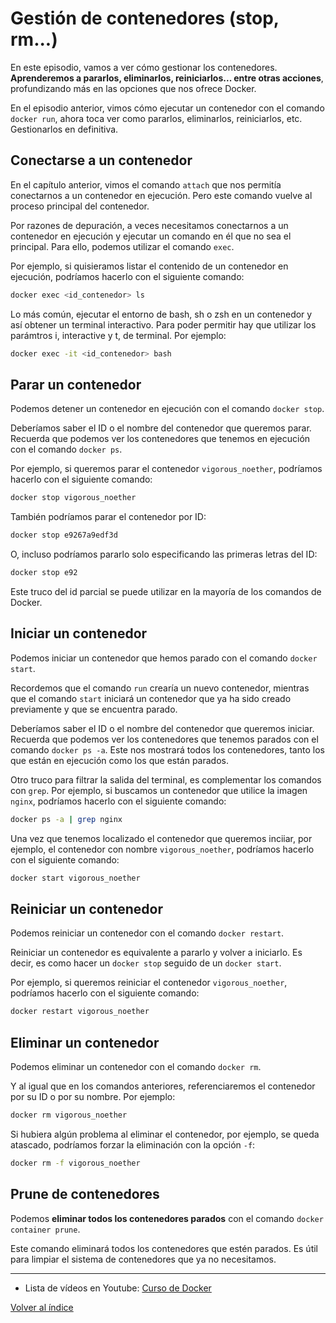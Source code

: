 # Gestión de contenedores (stop, rm...)
En este episodio, vamos a ver cómo gestionar los contenedores. **Aprenderemos a pararlos, eliminarlos, reiniciarlos... entre otras acciones**, profundizando más en las opciones que nos ofrece Docker.

En el episodio anterior, vimos cómo ejecutar un contenedor con el comando `docker run`, ahora toca ver como pararlos, eliminarlos, reiniciarlos, etc. Gestionarlos en definitiva.

## Conectarse a un contenedor
En el capítulo anterior, vimos el comando `attach` que nos permitía conectarnos a un contenedor en ejecución. Pero este comando vuelve al proceso principal del contenedor.

Por razones de depuración, a veces necesitamos conectarnos a un contenedor en ejecución y ejecutar un comando en él que no sea el principal. Para ello, podemos utilizar el comando `exec`.

Por ejemplo, si quisieramos listar el contenido de un contenedor en ejecución, podríamos hacerlo con el siguiente comando:
```bash
docker exec <id_contenedor> ls
```

Lo más común, ejecutar el entorno de bash, sh o zsh en un contenedor y así obtener un terminal interactivo. Para poder permitir hay que utilizar los parámtros i, interactive y t, de terminal. Por ejemplo:
```bash
docker exec -it <id_contenedor> bash
```


## Parar un contenedor
Podemos detener un contenedor en ejecución con el comando `docker stop`. 

Deberíamos saber el ID o el nombre del contenedor que queremos parar. Recuerda que podemos ver los contenedores que tenemos en ejecución con el comando `docker ps`.

 Por ejemplo, si queremos parar el contenedor `vigorous_noether`, podríamos hacerlo con el siguiente comando:
```bash
docker stop vigorous_noether
```

También podríamos parar el contenedor por ID:
```bash
docker stop e9267a9edf3d
```

O, incluso podríamos pararlo solo especificando las primeras letras del ID:
```bash
docker stop e92
```

Este truco del id parcial se puede utilizar en la mayoría de los comandos de Docker.

## Iniciar un contenedor
Podemos iniciar un contenedor que hemos parado con el comando `docker start`.

Recordemos que el comando `run` crearía un nuevo contenedor, mientras que el comando `start` iniciará un contenedor que ya ha sido creado previamente y que se encuentra parado.

Deberíamos saber el ID o el nombre del contenedor que queremos iniciar. Recuerda que podemos ver los contenedores que tenemos parados con el comando `docker ps -a`. Este nos mostrará todos los contenedores, tanto los que están en ejecución como los que están parados.

Otro truco para filtrar la salida del terminal, es complementar los comandos con `grep`. Por ejemplo, si buscamos un contenedor que utilice la imagen `nginx`, podríamos hacerlo con el siguiente comando:
```bash
docker ps -a | grep nginx
```

Una vez que tenemos localizado el contenedor que queremos inciiar, por ejemplo, el contenedor con nombre `vigorous_noether`, podríamos hacerlo con el siguiente comando:
```bash
docker start vigorous_noether
```

## Reiniciar un contenedor
Podemos reiniciar un contenedor con el comando `docker restart`.

Reiniciar un contenedor es equivalente a pararlo y volver a iniciarlo. Es decir, es como hacer un `docker stop` seguido de un `docker start`.

Por ejemplo, si queremos reiniciar el contenedor `vigorous_noether`, podríamos hacerlo con el siguiente comando:
```bash
docker restart vigorous_noether
```

## Eliminar un contenedor
Podemos eliminar un contenedor con el comando `docker rm`.

Y al igual que en los comandos anteriores, referenciaremos el contenedor por su ID o por su nombre. Por ejemplo:
```bash
docker rm vigorous_noether
```

Si hubiera algún problema al eliminar el contenedor, por ejemplo, se queda atascado, podríamos forzar la eliminación con la opción `-f`:
```bash
docker rm -f vigorous_noether
```

## Prune de contenedores
Podemos **eliminar todos los contenedores parados** con el comando `docker container prune`.

Este comando eliminará todos los contenedores que estén parados. Es útil para limpiar el sistema de contenedores que ya no necesitamos.



---
* Lista de vídeos en Youtube: [Curso de Docker](https://www.youtube.com/playlist?list=PLQhxXeq1oc2n7YnjRhq7qVMzZWtDY7Zz0)

[Volver al índice](README.md#índice)